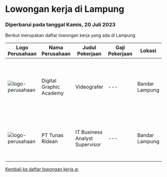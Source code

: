 
  # Lowongan kerja di Lampung

  ### Diperbarui pada tanggal Kamis, 20 Juli 2023

  Berikut merupakan daftar lowongan kerja yang ada di Lampung

  |Logo Perusahaan | Nama Perusahaan | Judul Pekerjaan | Gaji Pekerjaan | Lokasi | Deskripsi | Tanggal diunggah | Pranala |
  | -------------- | --------------- | --------------- | --------- | --------- | -------------- | ------- | ----------- |
  |![logo-perusahaan](https://i.ibb.co/sqvTCh9/112815900-stock-vector-no-image-available-icon-flat-vector.webp)|Digital Graphic Academy|Videografer|---|Bandar Lampung|Kualifikasi Mampu menggunakan Software Video PC ataupun Smartphone  Mampu dan mahir mengoperasikan kamera Suka dengan dunia pendidikan  Disiplin dan...|Sabtu, 24 Juni 2023|https://www.jobstreet.co.id/id/job/videografer-4383947?token=0~b81e454e-eea0-4df5-982f-65c82edfded6&sectionRank=1&jobId=jobstreet-id-job-4383947|
|![logo-perusahaan](https://image-service-cdn.seek.com.au/bfa0499587c60523d092c92bf1eac2d3255c059c/ee4dce1061f3f616224767ad58cb2fc751b8d2dc)|PT Tunas Ridean|IT Business Analyst Supervisor|---|Bandar Lampung|Menganalisa/melakukan feasibity study dari kebutuhan bisnis. Mengukur cost and benefit sebelum dan sesudah penggunaan dan pengembangan...|Jumat, 23 Juni 2023|https://www.jobstreet.co.id/id/job/it-business-analyst-supervisor-4382848?token=0~b81e454e-eea0-4df5-982f-65c82edfded6&sectionRank=2&jobId=jobstreet-id-job-4382848|


  [Kembali ke daftar lowongan kerja 🔙](../README.md#daftar-lowongan-kerja)
  